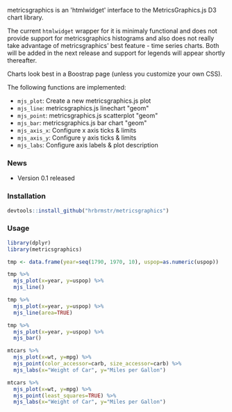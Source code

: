 metricsgraphics is an 'htmlwidget' interface to the MetricsGraphics.js D3 chart library.

The current `htmlwidget` wrapper for it is minimaly functional and does not provide support for metricsgraphics histograms and also does not really take advantage of metricsgraphics' best feature - time series charts. Both will be added in the next release and support for legends will appear shortly thereafter.

Charts look best in a Boostrap page (unless you customize your own CSS).

The following functions are implemented:

-   `mjs_plot`: Create a new metricsgraphics.js plot
-   `mjs_line`: metricsgraphics.js linechart "geom"
-   `mjs_point`: metricsgraphics.js scatterplot "geom"
-   `mjs_bar`: metricsgraphics.js bar chart "geom"
-   `mjs_axis_x`: Configure x axis ticks & limits
-   `mjs_axis_y`: Configure y axis ticks & limits
-   `mjs_labs`: Configure axis labels & plot description

### News

-   Version 0.1 released

### Installation

``` r
devtools::install_github("hrbrmstr/metricsgraphics")
```

### Usage

``` r
library(dplyr)
library(metricsgraphics)

tmp <- data.frame(year=seq(1790, 1970, 10), uspop=as.numeric(uspop))

tmp %>%
  mjs_plot(x=year, y=uspop) %>%
  mjs_line()

tmp %>%
  mjs_plot(x=year, y=uspop) %>%
  mjs_line(area=TRUE)

tmp %>% 
  mjs_plot(x=year, y=uspop) %>%
  mjs_bar()

mtcars %>% 
  mjs_plot(x=wt, y=mpg) %>%
  mjs_point(color_accessor=carb, size_accessor=carb) %>%
  mjs_labs(x="Weight of Car", y="Miles per Gallon")

mtcars %>% 
  mjs_plot(x=wt, y=mpg) %>%
  mjs_point(least_squares=TRUE) %>%
  mjs_labs(x="Weight of Car", y="Miles per Gallon")
```
